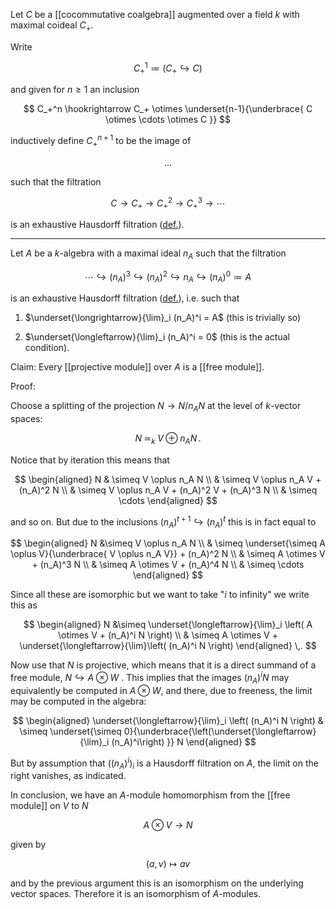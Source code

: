 

Let $C$ be a [[cocommutative coalgebra]] augmented over a field $k$ with maximal coideal $C_+$. 

Write

$$
 C_+^1 \coloneqq (C_+ \hookrightarrow C)
$$

and given for $n \geq 1$ an inclusion

$$
  C_+^n 
    \hookrightarrow 
  C_+
   \otimes 
  \underset{n-1}{\underbrace{
    C \otimes \cdots \otimes C
  }}
$$

inductively define $C_+^{n+1}$ to be the image of

$$
 ...
$$

such that the filtration

$$
  C
  \longrightarrow
  C_+
  \longrightarrow
  C_+^2
  \longrightarrow
  C_+^3
  \longrightarrow
  \cdots
$$

is an exhaustive Hausdorff filtration ([def.](filtered+object#ExhaustiveHausdorffAndCompleteFiltrations)).

***


Let $A$ be a $k$-algebra with a maximal ideal $n_A$ such that the filtration

$$
  \cdots
    \hookrightarrow
  (n_A)^3
    \hookrightarrow
  (n_A)^2
    \hookrightarrow
  n_A
    \hookrightarrow 
  (n_A)^0 
    \coloneqq 
  A
$$

is an exhaustive Hausdorff filtration ([def.](filtered+object#ExhaustiveHausdorffAndCompleteFiltrations)), i.e. such that

1. $\underset{\longrightarrow}{\lim}_i (n_A)^i = A$ (this is trivially so)

1. $\underset{\longleftarrow}{\lim}_i (n_A)^i = 0$ (this is the actual condition).

Claim: Every [[projective module]] over $A$ is a [[free module]].

Proof:

Choose a splitting of the projection $N \to N/ n_A N$ at the level of $k$-vector spaces:

$$
  N 
    \;\simeq_k\;
  V \;\oplus \; n_A N 
  \,.
$$

Notice that by iteration this means that

$$
  \begin{aligned}
    N 
      & \simeq
    V \oplus n_A N
    \\
     & \simeq
    V \oplus n_A V + (n_A)^2 N
    \\
     & \simeq
    V \oplus n_A V + (n_A)^2 V + (n_A)^3 N 
    \\
     & \simeq
    \cdots
  \end{aligned}
$$

and so on. But due to the inclusions $(n_A)^{t+1} \hookrightarrow (n_A)^t$ this is in fact equal to 

$$
  \begin{aligned}
    N
      &\simeq
    V \oplus n_A N
    \\
      & \simeq
    \underset{\simeq A \oplus V}{\underbrace{ V \oplus n_A V}} + (n_A)^2 N
    \\
      & \simeq
    A \otimes V + (n_A)^3 N
    \\
    & \simeq
    A \otimes V + (n_A)^4 N
     \\
    & \simeq \cdots
  \end{aligned}
$$

Since all these are isomorphic but we want to take "$i$ to infinity" we write this as

$$
  \begin{aligned}
    N 
      &\simeq
    \underset{\longleftarrow}{\lim}_i 
    \left(
      A \otimes V + (n_A)^i N
    \right)
    \\
    & \simeq
    A \otimes V + \underset{\longleftarrow}{\lim}\left( (n_A)^i N \right)
 \end{aligned}
  \,.
$$

Now use that $N$ is projective, which means that it is a direct summand of a free module, $N \hookrightarrow A \otimes W$ . This implies that the images $(n_A)^i N$ may equivalently be computed in $A \otimes W$, and there, due to freeness, the limit may be computed in the algebra: 



$$
  \begin{aligned}
    \underset{\longleftarrow}{\lim}_i \left(  (n_A)^i N \right)
    & \simeq
    \underset{\simeq 0}{\underbrace{\left(\underset{\longleftarrow}{\lim}_i (n_A)^i\right) }} N
  \end{aligned}
$$ 

But by assumption that $\left((n_A)^i\right)_i$ is a Hausdorff filtration on $A$, the limit on the right vanishes, as indicated.

In conclusion, we have an $A$-module homomorphism from the [[free module]] on $V$ to $N$

$$
  A \otimes V \longrightarrow N
$$

given by

$$
  (a,v) \mapsto a v
$$

and by the previous argument this is an isomorphism on the underlying vector spaces. Therefore it is an isomorphism of $A$-modules.

